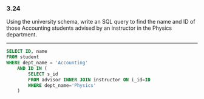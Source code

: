### 3.24

Using the university schema, write an SQL query to find the name and ID of those Accounting students advised by an instructor in the Physics department.

---

```SQL
SELECT ID, name
FROM student
WHERE dept_name = 'Accounting' 
    AND ID IN (
        SELECT s_id
        FROM advisor INNER JOIN instructor ON i_id=ID
        WHERE dept_name='Physics'
    ) 
```